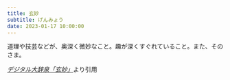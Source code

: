 ```yaml
---
title: 玄妙
subtitle: げんみょう
date: 2023-01-17 10:00:00
---
```


道理や技芸などが、奥深く微妙なこと。趣が深くすぐれていること。また、そのさま。

<cite>[デジタル大辞泉「玄妙」](https://dictionary.goo.ne.jp/word/%E7%8E%84%E5%A6%99/)</cite>より引用